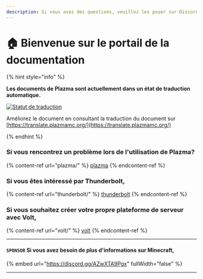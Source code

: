 ```yaml
---
description: Si vous avez des questions, veuillez les poser sur Discord ou GitHub Issues.
---
```


# 🏠 Bienvenue sur le portail de la documentation

{% hint style="info" %}

**Les documents de Plazma sont actuellement dans un état de traduction automatique.**

[![Statut de traduction](https://badge.plazmamc.org/internal/crowdin)](https://translate.plazmamc.org/)

Améliorez le document en consultant la traduction du document sur [https://translate.plazmamc.org/](https://translate.plazmamc.org/)

{% endhint %}

### Si vous rencontrez un problème lors de l'utilisation de Plazma?

{% content-ref url="plazma/" %}
[plazma](plazma/)
{% endcontent-ref %}

### Si vous êtes intéressé par Thunderbolt,

{% content-ref url="thunderbolt/" %}
[thunderbolt](thunderbolt/)
{% endcontent-ref %}

### Si vous souhaitez créer votre propre plateforme de serveur avec Volt,

{% content-ref url="volt/" %}
[volt](volt/)
{% endcontent-ref %}

***

#### `SPONSOR` Si vous avez besoin de plus d'informations sur Minecraft, <a href="#etc-1" id="etc-1"></a>

{% embed url="https://discord.gg/AZwXTA9Pgx" fullWidth="false" %}

***
